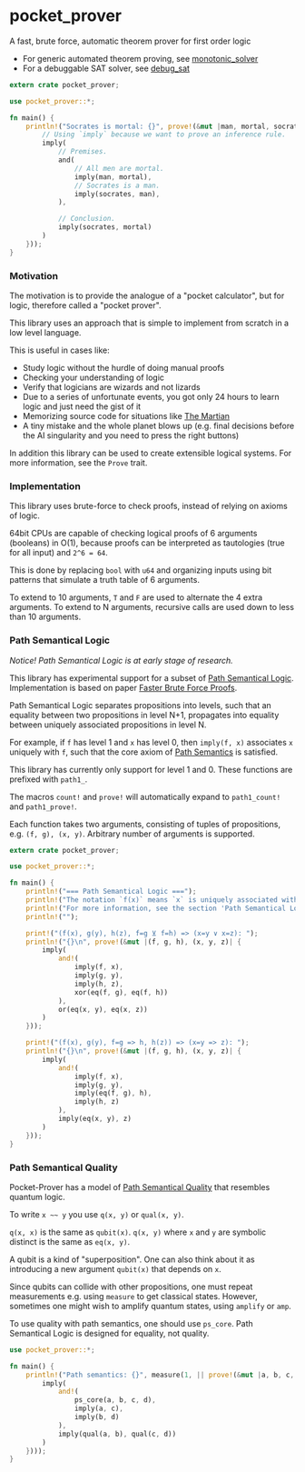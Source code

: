 # pocket_prover
A fast, brute force, automatic theorem prover for first order logic

- For generic automated theorem proving, see [monotonic_solver](https://github.com/advancedresearch/monotonic_solver)
- For a debuggable SAT solver, see [debug_sat](https://github.com/advancedresearch/debug_sat)

```rust
extern crate pocket_prover;

use pocket_prover::*;

fn main() {
    println!("Socrates is mortal: {}", prove!(&mut |man, mortal, socrates| {
        // Using `imply` because we want to prove an inference rule.
        imply(
            // Premises.
            and(
                // All men are mortal.
                imply(man, mortal),
                // Socrates is a man.
                imply(socrates, man),
            ),

            // Conclusion.
            imply(socrates, mortal)
        )
    }));
}
```

### Motivation

The motivation is to provide the analogue of a "pocket calculator",
but for logic, therefore called a "pocket prover".

This library uses an approach that is simple to implement from scratch in a low level language.

This is useful in cases like:

- Study logic without the hurdle of doing manual proofs
- Checking your understanding of logic
- Verify that logicians are wizards and not lizards
- Due to a series of unfortunate events, you got only 24 hours to learn logic and just need the gist of it
- Memorizing source code for situations like [The Martian](http://www.imdb.com/title/tt3659388/)
- A tiny mistake and the whole planet blows up (e.g. final decisions before the AI singularity and you need to press the right buttons)

In addition this library can be used to create extensible logical systems.
For more information, see the `Prove` trait.

### Implementation

This library uses brute-force to check proofs, instead of relying on axioms of logic.

64bit CPUs are capable of checking logical proofs of 6 arguments (booleans)
in O(1), because proofs can be interpreted as tautologies (true for all input)
and `2^6 = 64`.

This is done by replacing `bool` with `u64` and organizing inputs
using bit patterns that simulate a truth table of 6 arguments.

To extend to 10 arguments, `T` and `F` are used to alternate the 4 extra arguments.
To extend to N arguments, recursive calls are used down to less than 10 arguments.

### Path Semantical Logic

*Notice! Path Semantical Logic is at early stage of research.*

This library has experimental support for a subset of [Path Semantical Logic](https://github.com/advancedresearch/path_semantics/blob/master/sequences.md#path-semantical-logic).
Implementation is based on paper [Faster Brute Force Proofs](https://github.com/advancedresearch/path_semantics/blob/master/papers-wip/faster-brute-force-proofs.pdf).

Path Semantical Logic separates propositions into levels,
such that an equality between two propositions in level N+1,
propagates into equality between uniquely associated propositions in level N.

For example, if `f` has level 1 and `x` has level 0,
then `imply(f, x)` associates `x` uniquely with `f`,
such that the core axiom of [Path Semantics](https://github.com/advancedresearch/path_semantics)
is satisfied.

This library has currently only support for level 1 and 0.
These functions are prefixed with `path1_`.

The macros `count!` and `prove!` will automatically expand
to `path1_count!` and `path1_prove!`.

Each function takes two arguments, consisting of tuples of propositions, e.g. `(f, g), (x, y)`.
Arbitrary number of arguments is supported.

```rust
extern crate pocket_prover;

use pocket_prover::*;

fn main() {
    println!("=== Path Semantical Logic ===");
    println!("The notation `f(x)` means `x` is uniquely associated with `f`.");
    println!("For more information, see the section 'Path Semantical Logic' in documentation.");
    println!("");

    print!("(f(x), g(y), h(z), f=g ⊻ f=h) => (x=y ∨ x=z): ");
    println!("{}\n", prove!(&mut |(f, g, h), (x, y, z)| {
        imply(
            and!(
                imply(f, x),
                imply(g, y),
                imply(h, z),
                xor(eq(f, g), eq(f, h))
            ),
            or(eq(x, y), eq(x, z))
        )
    }));

    print!("(f(x), g(y), f=g => h, h(z)) => (x=y => z): ");
    println!("{}\n", prove!(&mut |(f, g, h), (x, y, z)| {
        imply(
            and!(
                imply(f, x),
                imply(g, y),
                imply(eq(f, g), h),
                imply(h, z)
            ),
            imply(eq(x, y), z)
        )
    }));
}
```

### Path Semantical Quality

Pocket-Prover has a model of [Path Semantical Quality](https://github.com/advancedresearch/path_semantics/blob/master/papers-wip2/path-semantical-quality.pdf)
that resembles quantum logic.

To write `x ~~ y` you use `q(x, y)` or `qual(x, y)`.

`q(x, x)` is the same as `qubit(x)`.
`q(x, y)` where `x` and `y` are symbolic distinct is the same as `eq(x, y)`.

A qubit is a kind of "superposition".
One can also think about it as introducing a new argument `qubit(x)` that depends on `x`.

Since qubits can collide with other propositions,
one must repeat measurements e.g. using `measure` to get classical states.
However, sometimes one might wish to amplify quantum states, using `amplify` or `amp`.

To use quality with path semantics, one should use `ps_core`.
Path Semantical Logic is designed for equality, not quality.

```rust
use pocket_prover::*;

fn main() {
    println!("Path semantics: {}", measure(1, || prove!(&mut |a, b, c, d| {
        imply(
            and!(
                ps_core(a, b, c, d),
                imply(a, c),
                imply(b, d)
            ),
            imply(qual(a, b), qual(c, d))
        )
    })));
}
```
